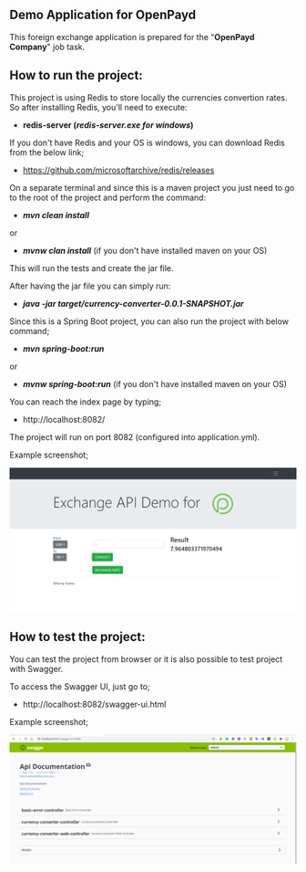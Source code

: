 Demo Application for OpenPayd
-----------------------------
This foreign exchange application is prepared for the "**OpenPayd Company**" job task. 

How to run the project:
-----------------------

This project is using Redis to store locally the currencies convertion rates. So after installing Redis, you'll need to execute:

* **redis-server (_redis-server.exe for windows_)**

If you don't have Redis and your OS is windows, you can download Redis from the below link;

* https://github.com/microsoftarchive/redis/releases

On a separate terminal and since this is a maven project you just need to go to the root of the project and perform the command:

* _**mvn clean install**_

or
* **_mvnw clan install_** (if you don't have installed maven on your OS)


This will run the tests and create the jar file.

After having the jar file you can simply run:

* **_java -jar target/currency-converter-0.0.1-SNAPSHOT.jar_**

Since this is a Spring Boot project, you can also run the project with below command;
* **_mvn spring-boot:run_** 

or
* **_mvnw spring-boot:run_** (if you don't have installed maven on your OS)

You can reach the index page by typing;

*  http://localhost:8082/

The project will run on port 8082 (configured into application.yml).

Example screenshot;

![webui](./src/main/resources/img/screen1.png)


How to test the project:
-----------------------

You can test the project from browser or it is also possible to test project with Swagger. 

To access the Swagger UI, just go to;
* http://localhost:8082/swagger-ui.html

Example screenshot;

![swaggerui](./src/main/resources/img/screen2.png)

